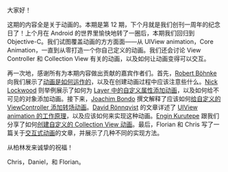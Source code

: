 大家好！

这期的内容全是关于动画的。本期是第 12 期，下个月就是我们创刊一周年的纪念日了！上个月在 Android 的世界里愉快地转了一圈后，本期我们回归到 Objective-C。我们试图覆盖动画的方方面面——从 UIView animation，Core Animation，一直到从零打造一个你自己定义的动画。我们还会讨论 View Controller 和 Collection View 有关的动画，以及如何让动画变得可以交互。

再一次地，感谢所有为本期内容做出贡献的嘉宾作者们。首先，[Robert Böhnke](https://twitter.com/ceterum_censeo) 向我们展示了[动画是如何运作的](http://objccn.io/issue-12-1/)，以及在创建动画过程中应该注意些什么。[Nick Lockwood](https://twitter.com/nicklockwood) 则举例展示了如何为 [Layer 中的自定义属性添加动画](http://objccn.io/issue-12-2/)，以及如何给不可见的对象添加动画。接下来，[Joachim Bondo](https://twitter.com/osteslag) 撰文解释了应该如何[给自定义的 ViewController 添加转场动画](http://objccn.io/issue-12-3/)。[David Rönnqvist](https://twitter.com/davidronnqvist) 的文章详述了 [UIView animation 的工作原理](http://objccn.io/issue-12-4/)，以及应该如何来实现这种动画。[Engin Kurutepe](https://twitter.com/ekurutepe) 跟我们分享了如何[创建自定义的 Collection View 动画](http://objccn.io/issue-12-5/)。最后，Florian 和 Chris 写了一篇关于[交互式动画](http://objccn.io/issue-12-6/)的文章，并展示了几种不同的实现方法。

从柏林发来诚挚的祝福！

Chris，Daniel，和 Florian。
